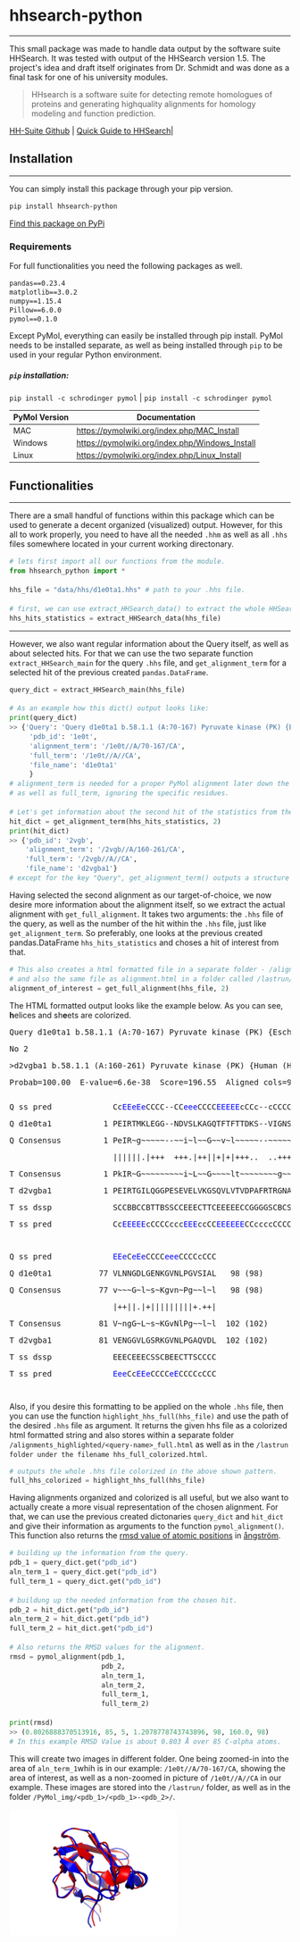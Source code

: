 # hhsearch-python
------------------

This small package was made to handle data output by the software suite HHSearch. It was tested with output of the HHSearch version 1.5. The project's idea and draft itself originates from Dr. Schmidt and was done as a final task for one of his university modules.

>HHsearch is a software suite for detecting remote homologues of proteins and generating highquality alignments for homology modeling and function prediction.

[HH-Suite Github](https://github.com/soedinglab/hh-suite) | [Quick Guide to HHSearch](ftp://ftp.tuebingen.mpg.de/pub/protevo/HHsearch/HHsearch1.5.01/HHsearch-guide.pdf)| 

## Installation
-----------------
You can simply install this package through your pip version. 
```sh
pip install hhsearch-python
```
[Find this package on PyPi](https://pypi.org/project/hhsearch-python/)

### Requirements
For full functionalities you need the following packages as well.
```
pandas==0.23.4
matplotlib==3.0.2
numpy==1.15.4
Pillow==6.0.0
pymol==0.1.0
```

Except PyMol, everything can easily be installed through pip install. PyMol needs to be installed separate, as well as being installed through `pip` to be used in your regular Python environment. 

##### ```pip``` installation:
```pip install -c schrodinger pymol``` | ```pip install -c schrodinger pymol```

| PyMol Version | Documentation |
| ------ | ------ |
| MAC | https://pymolwiki.org/index.php/MAC_Install | 
| Windows | https://pymolwiki.org/index.php/Windows_Install | 
| Linux | https://pymolwiki.org/index.php/Linux_Install |

## Functionalities
-----------------

There are a small handful of functions within this package which can be used to generate a decent organized (visualized) output. However, for this all to work properly, you need to have all the needed `.hhm` as well as all `.hhs` files somewhere located in your current working directonary. 

```python
# lets first import all our functions from the module.
from hhsearch_python import *

hhs_file = "data/hhs/d1e0ta1.hhs" # path to your .hhs file.

# first, we can use extract_HHSearch_data() to extract the whole HHSearch statistics into a pandas.DataFrame.
hhs_hits_statistics = extract_HHSearch_data(hhs_file)
```
----
However, we also want regular information about the Query itself, as well as about selected hits. For that we can use the two separate function `extract_HHSearch_main` for the query `.hhs` file, and `get_alignment_term` for a selected hit of the previous created `pandas.DataFrame`.
```python
query_dict = extract_HHSearch_main(hhs_file)

# As an example how this dict() output looks like: 
print(query_dict)
>> {'Query': 'Query d1e0ta1 b.58.1.1 (A:70-167) Pyruvate kinase (PK) {Escherichia coli [TaxId: 562]}',
     'pdb_id': '1e0t',
     'alignment_term': '/1e0t//A/70-167/CA', 
     'full_term': '/1e0t//A//CA', 
     'file_name': 'd1e0ta1'
     }
# alignment_term is needed for a proper PyMol alignment later down the road, 
# as well as full_term, ignoring the specific residues. 

# Let's get information about the second hit of the statistics from the .hhs file. 
hit_dict = get_alignment_term(hhs_hits_statistics, 2)
print(hit_dict)
>> {'pdb_id': '2vgb', 
    'alignment_term': '/2vgb//A/160-261/CA', 
    'full_term': '/2vgb//A//CA', 
    'file_name': 'd2vgba1'}
# except for the key "Query", get_alignment_term() outputs a structure identical dict() as extract_HHSearch_main()
```

Having selected the second alignment as our target-of-choice, we now desire more information about the alignment itself, so we extract the actual alignment with  `get_full_alignment`. It takes two arguments: the `.hhs` file of the query, as well as the number of the hit within the `.hhs` file, just like `get_alignment_term`. So preferably, one looks at the previous created pandas.DataFrame `hhs_hits_statistics` and choses a hit of interest from that. 

```python
# This also creates a html formatted file in a separate folder - /alignments_highlighted/<query>/<NoX-name>.html
# and also the same file as alignment.html in a folder called /lastrun/, all for your convenience. 
alignment_of_interest = get_full_alignment(hhs_file, 2)
```
The HTML formatted output looks like the example below. As you can see, **h**elices and sh**e**ets are colorized. 
<pre>Query d1e0ta1 b.58.1.1 (A:70-167) Pyruvate kinase (PK) {Escherichia coli [TaxId: 562]}</pre>
<pre>No 2  </pre>
<pre>>d2vgba1 b.58.1.1 (A:160-261) Pyruvate kinase (PK) {Human (Homo sapiens) [TaxId: 9606]}</pre>
<pre>Probab=100.00  E-value=6.6e-38  Score=196.55  Aligned_cols=98  Identities=41%  Similarity=0.655  Sum_probs=0.0</pre>
<pre></pre>
<pre>Q ss_pred             Cc<font color=blue>EEeEe</font>CCCC--CC<font color=blue>eee</font>CCCC<font color=blue>EEEEE</font>cCCc--cCCCCc<font color=blue>eEee</font>cCcc<font color=red>hHh</font>cCCCCC<font color=blue>EEEE</font>cCCC<font color=blue>EEEEEEEe</font>cCC<font color=blue>EEEEE</font></pre>
<pre>Q d1e0ta1           1 PEIRTMKLEGG--NDVSLKAGQTFTFTTDKS--VIGNSEMVAVTYEGFTTDLSVGNTVLVDDGLIGMEVTAIEGNKVICK   76 (98)</pre>
<pre>Q Consensus         1 PeIR~g~~~~~--~~i~l~~G~~v~l~~~~~--~~~~~~~i~v~~~~l~~~v~~G~~IlidDG~i~l~V~~~~~~~v~~~   76 (98)</pre>
<pre>                      ||||||.|+++  +++.|++||+|+|+++..  ..+++..++++|++|++++++||+||||||+|+|+|.+++++.+.|+</pre>
<pre>T Consensus         1 PkIR~G~~~~~~~~~i~L~~G~~~~lt~~~~~~~~g~~~~i~v~y~~l~~~v~~G~~IlidDG~i~l~V~~v~~~~v~~~   80 (102)</pre>
<pre>T d2vgba1           1 PEIRTGILQGGPESEVELVKGSQVLVTVDPAFRTRGNANTVWVDYPNIVRVVPVGGRIYIDDGLISLVVQKIGPEGLVTQ   80 (102)</pre>
<pre>T ss_dssp             SCCBBCCBTTBSSCCEEECTTCEEEEECCGGGGSCBCSSEEEBSCTTHHHHSCTTCEEEETTTTEEEEEEEECSSEEEEE</pre>
<pre>T ss_pred             Cc<font color=blue>EEEEE</font>cCCCCccc<font color=blue>EEE</font>ccCC<font color=blue>EEEEEE</font>CCccccCCCCC<font color=blue>EEEe</font>c<font color=red>hHHhHhh</font>cCCCC<font color=blue>EEEEe</font>CC<font color=blue>EEEEEEEEEE</font>CC<font color=blue>EEEEE</font></pre>
<pre></pre>
<pre></pre>
<pre>Q ss_pred             <font color=blue>EEe</font>C<font color=blue>eEe</font>CCCC<font color=blue>eee</font>CCCCcCCC</pre>
<pre>Q d1e0ta1          77 VLNNGDLGENKGVNLPGVSIAL   98 (98)</pre>
<pre>Q Consensus        77 v~~~G~l~s~Kgvn~Pg~~l~l   98 (98)</pre>
<pre>                      |++||.|+|||||||||+.++|</pre>
<pre>T Consensus        81 V~ngG~L~s~KGvNlPg~~l~l  102 (102)</pre>
<pre>T d2vgba1          81 VENGGVLGSRKGVNLPGAQVDL  102 (102)</pre>
<pre>T ss_dssp             EEECEEECSSCBEECTTSCCCC</pre>
<pre>T ss_pred             <font color=blue>Eee</font>Cc<font color=blue>EEe</font>CCCC<font color=blue>eE</font>CCCCcCCC</pre>
<pre></pre>
<pre></pre>


Also, if you desire this formatting to be applied on the whole `.hhs` file, then you can use the function `highlight_hhs_full(hhs_file)` and use the path of the desired `.hhs` file as argument. It returns the given hhs file as a colorized html formatted string and also stores within a separate folder `/alignments_highlighted/<query-name>_full.html` as well as in the `/lastrun folder under the filename hhs_full_colorized.html`.

```python
# outputs the whole .hhs file colorized in the above shown pattern. 
full_hhs_colorized = highlight_hhs_full(hhs_file)
```

Having alignments organized and colorized is all useful, but we also want to actually create a more visual representation of the chosen alignment. For that, we can use the previous created dictonaries `query_dict` and `hit_dict` and give their information as arguments to the function `pymol_alignment()`. This function also returns the [rmsd value of atomic positions](https://en.wikipedia.org/wiki/Root-mean-square_deviation_of_atomic_positions) in [ångström](https://en.wikipedia.org/wiki/Angstrom).

```python
# building up the information from the query. 
pdb_1 = query_dict.get("pdb_id")
aln_term_1 = query_dict.get("pdb_id")
full_term_1 = query_dict.get("pdb_id")

# buildung up the needed information from the chosen hit. 
pdb_2 = hit_dict.get("pdb_id")
aln_term_2 = hit_dict.get("pdb_id")
full_term_2 = hit_dict.get("pdb_id")

# Also returns the RMSD values for the alignment. 
rmsd = pymol_alignment(pdb_1, 
                       pdb_2, 
                       aln_term_1, 
                       aln_term_2,
                       full_term_1,
                       full_term_2)

print(rmsd)
>> (0.8026888370513916, 85, 5, 1.2078778743743896, 98, 160.0, 98)
# In this example RMSD Value is about 0.803 Å over 85 C-αlpha atoms. 
```

This will create two images in different folder. One being zoomed-in into the area of `aln_term_1`whih is in our example:  `/1e0t//A/70-167/CA`, showing the area of interest, as well as a non-zoomed in picture of `/1e0t//A//CA` in our example.
These images are stored into the `/lastrun/` folder, as well as in the folder `/PyMol_img/<pdb_1>/<pdb_1>-<pdb_2>/`.

<img src="https://raw.githubusercontent.com/MrRedPandabaer/hhsearch-python/master/main_zoom.png" width="300">













